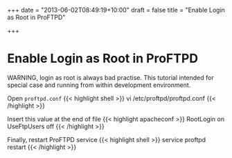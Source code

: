 +++
date = "2013-06-02T08:49:19+10:00"
draft = false
title = "Enable Login as Root in ProFTPD"

+++

# Enable Login as Root in ProFTPD

WARNING, login as root is always bad practise. This tutorial intended for special case and running from within development environment.

Open `proftpd.conf`
{{< highlight shell >}}
vi /etc/proftpd/proftpd.conf
{{< /highlight >}}

Insert this value at the end of file
{{< highlight apacheconf >}}
<Global>
RootLogin on
UseFtpUsers off
</Global>
{{< /highlight >}}

Finally, restart ProFTPD service
{{< highlight shell >}}
service proftpd restart
{{< /highlight >}}